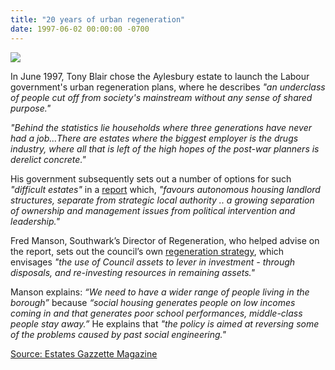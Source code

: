 ```yaml
---
title: "20 years of urban regeneration"
date: 1997-06-02 00:00:00 -0700
---
```


![](http://35percent.org/img/blairvisitsaylesbury1997.jpg)

In June 1997, Tony Blair chose the Aylesbury estate to launch the Labour government's urban regeneration plans, where he describes _"an underclass of people cut off from society's mainstream without any sense of shared purpose."_

_"Behind the statistics lie households where three generations have never had a job...There are estates where the biggest employer is the drugs industry, where all that is left of the high hopes of the post-war planners is derelict concrete."_

His government subsequently sets out a number of options for such _"difficult estates"_ in a [report](http://35percent.org/img/urban-task-force-report.pdf) which, _"favours autonomous housing landlord structures, separate from strategic local authority .. a growing separation of ownership and management issues from political intervention and leadership."_

Fred Manson, Southwark’s Director of Regeneration, who helped advise on the report, sets out the council’s own [regeneration strategy](http://heygate.github.io/img/RegenerationStrategy.pdf), which envisages _"the use of Council assets to lever in investment - through disposals, and re-investing resources in remaining assets."_ 

Manson explains: _“We need to have a wider range of people living in the borough”_ because _“social housing generates people on low incomes coming in and that generates poor school performances, middle-class people stay away.”_  He explains that _"the policy is aimed at reversing some of the problems caused by past social engineering."_

[Source: Estates Gazzette Magazine](https://bit.ly/36OV20E)
